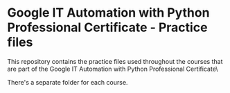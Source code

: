 # Google IT Automation with Python Professional Certificate - Practice files

This repository contains the practice files used throughout the courses that are
part of the Google IT Automation with Python Professional Certificate\\

There's a separate folder for each course.

